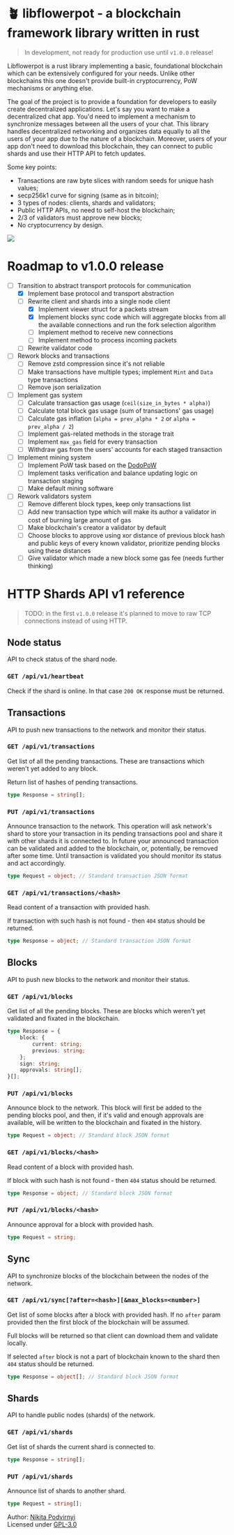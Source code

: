 # 🪴 libflowerpot - a blockchain framework library written in rust

> In development, not ready for production use until `v1.0.0` release!

Libflowerpot is a rust library implementing a basic, foundational blockchain
which can be extensively configured for your needs. Unlike other blockchains
this one doesn't provide built-in cryptocurrency, PoW mechanisms or anything
else.

The goal of the project is to provide a foundation for developers to easily
create decentralized applications. Let's say you want to make a decentralized
chat app. You'd need to implement a mechanism to synchronize messages between
all the users of your chat. This library handles decentralized networking and
organizes data equally to all the users of your app due to the nature of a
blockchain. Moreover, users of your app don't need to download this blockchain,
they can connect to public shards and use their HTTP API to fetch updates.

Some key points:

- Transactions are raw byte slices with random seeds for unique hash values;
- secp256k1 curve for signing (same as in bitcoin);
- 3 types of nodes: clients, shards and validators;
- Public HTTP APIs, no need to self-host the blockchain;
- 2/3 of validators must approve new blocks;
- No cryptocurrency by design.

<img src="./docs/network.png" />

# Roadmap to v1.0.0 release

- [ ] Transition to abstract transport protocols for communication
    - [x] Implement base protocol and transport abstraction
    - [ ] Rewrite client and shards into a single node client
        - [x] Implement viewer struct for a packets stream
        - [x] Implement blocks sync code which will aggregate blocks from all
              the available connections and run the fork selection algorithm
        - [ ] Implement method to receive new connections
        - [ ] Implement method to process incoming packets
    - [ ] Rewrite validator code
- [ ] Rework blocks and transactions
    - [ ] Remove zstd compression since it's not reliable
    - [ ] Make transactions have multiple types; implement `Mint` and `Data`
          type transactions
    - [ ] Remove json serialization
- [ ] Implement gas system
    - [ ] Calculate transaction gas usage (`ceil(size_in_bytes * alpha)`)
    - [ ] Calculate total block gas usage (sum of transactions' gas usage)
    - [ ] Calculate gas inflation
          (`alpha = prev_alpha * 2` or `alpha = prev_alpha / 2`)
    - [ ] Implement gas-related methods in the storage trait
    - [ ] Implement `max_gas` field for every transaction
    - [ ] Withdraw gas from the users' accounts for each staged transaction
- [ ] Implement mining system
    - [ ] Implement PoW task based on the [DodoPoW](https://github.com/krypt0nn/dodopow)
    - [ ] Implement tasks verification and balance updating logic on transaction
          staging
    - [ ] Make default mining software
- [ ] Rework validators system
    - [ ] Remove different block types, keep only transactions list
    - [ ] Add new transaction type which will make its author a validator in
          cost of burning large amount of gas
    - [ ] Make blockchain's creator a validator by default
    - [ ] Choose blocks to approve using xor distance of previous block hash
          and public keys of every known validator, prioritize pending blocks
          using these distances
    - [ ] Give validator which made a new block some gas fee
          (needs further thinking)

# HTTP Shards API v1 reference

> TODO: in the first `v1.0.0` release it's planned to move to raw TCP
> connections instead of using HTTP.

## Node status

API to check status of the shard node.

### `GET /api/v1/heartbeat`

Check if the shard is online. In that case `200 OK` response must be returned.

## Transactions

API to push new transactions to the network and monitor their status.

### `GET /api/v1/transactions`

Get list of all the pending transactions. These are transactions which weren't
yet added to any block.

Return list of hashes of pending transactions.

```ts
type Response = string[];
```

### `PUT /api/v1/transactions`

Announce transaction to the network. This operation will ask network's shard
to store your transaction in its pending transactions pool and share it with
other shards it is connected to. In future your announced transaction can be
validated and added to the blockchain, or, potentially, be removed after some
time. Until transaction is validated you should monitor its status and act
accordingly.

```ts
type Request = object; // Standard transaction JSON format
```

### `GET /api/v1/transactions/<hash>`

Read content of a transaction with provided hash.

If transaction with such hash is not found - then `404` status should be
returned.

```ts
type Response = object; // Standard transaction JSON format
```

## Blocks

API to push new blocks to the network and monitor their status.

### `GET /api/v1/blocks`

Get list of all the pending blocks. These are blocks which weren't yet validated
and fixated in the blockchain.

```ts
type Response = {
    block: {
        current: string;
        previous: string;
    };
    sign: string;
    approvals: string[];
}[];
```

### `PUT /api/v1/blocks`

Announce block to the network. This block will first be added to the pending
blocks pool, and then, if it's valid and enough approvals are available, will
be written to the blockchain and fixated in the history.

```ts
type Request = object; // Standard block JSON format
```

### `GET /api/v1/blocks/<hash>`

Read content of a block with provided hash.

If block with such hash is not found - then `404` status should be returned.

```ts
type Response = object; // Standard block JSON format
```

### `PUT /api/v1/blocks/<hash>`

Announce approval for a block with provided hash.

```ts
type Request = string;
```

## Sync

API to synchronize blocks of the blockchain between the nodes of the network.

### `GET /api/v1/sync[?after=<hash>][&max_blocks=<number>]`

Get list of some blocks after a block with provided hash. If no `after` param
provided then the first block of the blockchain will be assumed.

Full blocks will be returned so that client can download them and validate
locally.

If selected `after` block is not a part of blockchain known to the shard then
`404` status should be returned.

```ts
type Response = object[]; // Standard block JSON format
```

## Shards

API to handle public nodes (shards) of the network.

### `GET /api/v1/shards`

Get list of shards the current shard is connected to.

```ts
type Response = string[];
```

### `PUT /api/v1/shards`

Announce list of shards to another shard.

```ts
type Request = string[];
```

Author: [Nikita Podvirnyi](https://github.com/krypt0nn)\
Licensed under [GPL-3.0](LICENSE)
